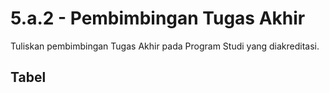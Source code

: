 ---
---

<script setup>
import { useData } from 'vitepress'
// import Table from '../components/tabel-5a2.vue'

const { page } = useData()
</script>

# 5.a.2 - Pembimbingan Tugas Akhir

Tuliskan pembimbingan Tugas Akhir pada Program Studi yang diakreditasi.

## Tabel

<!-- <Table :data="page.frontmatter.data" /> -->
